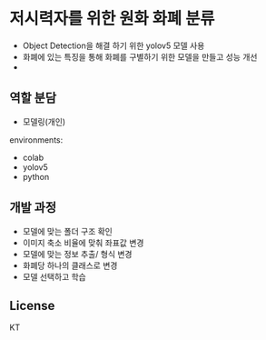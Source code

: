 # 저시력자를 위한 원화 화폐 분류

-   Object Detection을 해결 하기 위한 yolov5 모델 사용
-   화폐에 있는 특징을 통해 화폐를 구별하기 위한 모델을 만들고 성능 개선
-

## 역할 분담

-   모델링(개인)

environments:

-   colab
-   yolov5
-   python

## 개발 과정

-   모델에 맞는 폴더 구조 확인
-   이미지 축소 비율에 맞춰 좌표값 변경
-   모델에 맞는 정보 추출/ 형식 변경
-   화폐당 하나의 클래스로 변경
-   모델 선택하고 학습

## License

KT
